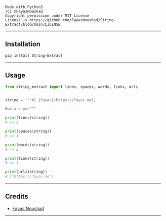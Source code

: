 ```
Made with Python3
(C) @FayasNoushad
Copyright permission under MIT License
License -> https://github.com/FayasNoushad/String-Extract/blob/main/LICENSE
```

---

## Installation

```
pip install String-Extract
```

---

## Usage

```py
from string_extract import lines, spaces, words, links, urls


string = """Hi [Fayas](https://fayas.me),

How are you"""
```

```py
print(lines(string))
# => 3
```

```py
print(spaces(string))
# => 3
```

```py
print(words(string))
# => 5
```

```py
print(links(string))
# => 1
```

```py
print(urls(string))
# ["https://fayas.me"]
```

---

## Credits

- [Fayas Noushad](https://github.com/FayasNoushad)

---
